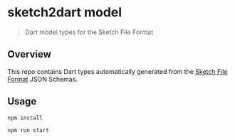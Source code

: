 # sketch2dart model
> Dart model types for the Sketch File Format

## Overview
This repo contains Dart types automatically generated from the [Sketch File Format](https://github.com/sketch-hq/sketch-file-format) JSON Schemas.

## Usage
```sh
npm install
```

``` sh
npm run start
```
